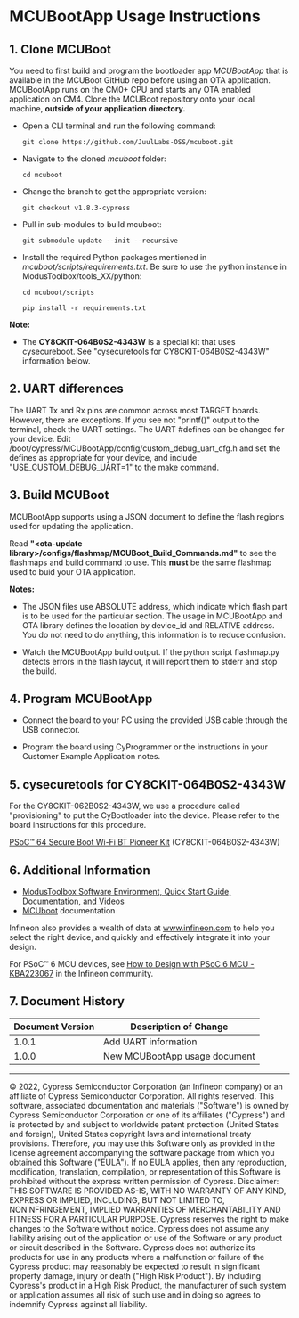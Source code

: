 
# MCUBootApp Usage Instructions


## 1. Clone MCUBoot

You need to first build and program the bootloader app *MCUBootApp* that is available in the MCUBoot GitHub repo before using an OTA application. MCUBootApp runs on the CM0+ CPU and starts any OTA enabled application on CM4. Clone the MCUBoot repository onto your local machine, **outside of your application directory.**

-  Open a CLI terminal and run the following command:

   ```
   git clone https://github.com/JuulLabs-OSS/mcuboot.git
   ```

- Navigate to the cloned *mcuboot* folder:
   ```
   cd mcuboot
   ```

- Change the branch to get the appropriate version:

   ```
   git checkout v1.8.3-cypress
   ```

- Pull in sub-modules to build mcuboot:

   ```
   git submodule update --init --recursive
   ```

- Install the required Python packages mentioned in *mcuboot/scripts/requirements.txt*. Be sure to use the python instance in ModusToolbox/tools_XX/python:
   ```
   cd mcuboot/scripts

   pip install -r requirements.txt
   ```

<b>Note:</b>
- The **CY8CKIT-064B0S2-4343W** is a special kit that uses cysecureboot. See "cysecuretools for CY8CKIT-064B0S2-4343W" information below.

## 2. UART differences

The UART Tx and Rx pins are common across most TARGET boards. However, there are exceptions. If you see not "printf()" output to the terminal, check the UART settings. The UART #defines can be changed for your device. Edit <mcboot>/boot/cypress/MCUBootApp/config/custom_debug_uart_cfg.h and set the defines as appropriate for your device, and include "USE_CUSTOM_DEBUG_UART=1" to the make command.

## 3. Build MCUBoot

MCUBootApp supports using a JSON document to define the flash regions used for updating the application.

Read **"\<ota-update library\>/configs/flashmap/MCUBoot_Build_Commands.md"** to see the flashmaps and build command to use. This ****must**** be the same flashmap used to buid your OTA application.

<b>Notes:</b>
- The JSON files use ABSOLUTE address, which indicate which flash part is to be used for the particular section. The usage in MCUBootApp and OTA library defines the location by device_id and RELATIVE address. You do not need to do anything, this information is to reduce confusion.

- Watch the MCUBootApp build output. If the python script flashmap.py detects errors in the flash layout, it will report them to stderr and stop the build.

## 4. Program MCUBootApp

-  Connect the board to your PC using the provided USB cable through the USB connector.

 - Program the board using CyProgrammer or the instructions in your Customer Example Application notes.

## 5. cysecuretools for CY8CKIT-064B0S2-4343W

For the CY8CKIT-062B0S2-4343W, we use a procedure called "provisioning" to put the CyBootloader into the device. Please refer to the board instructions for this procedure.

[PSoC™ 64 Secure Boot Wi-Fi BT Pioneer Kit](https://www.cypress.com/documentation/development-kitsboards/psoc-64-secure-boot-wi-fi-bt-pioneer-kit-cy8ckit-064b0s2-4343w) (CY8CKIT-064B0S2-4343W)

## 6. Additional Information

- [ModusToolbox Software Environment, Quick Start Guide, Documentation, and Videos](https://www.cypress.com/products/modustoolbox-software-environment)
-  [MCUboot](https://github.com/JuulLabs-OSS/mcuboot/blob/cypress/docs/design.md) documentation

Infineon also provides a wealth of data at www.infineon.com to help you select the right device, and quickly and effectively integrate it into your design.

For PSoC™ 6 MCU devices, see [How to Design with PSoC 6 MCU - KBA223067](https://community.cypress.com/docs/DOC-14644) in the Infineon community.

## 7. Document History

| Document Version | Description of Change                                      |
| ---------------- | ---------------------------------------------------------- |
| 1.0.1            | Add UART information                                       |
| 1.0.0            | New MCUBootApp usage document                                     |

------

© 2022, Cypress Semiconductor Corporation (an Infineon company) or an affiliate of Cypress Semiconductor Corporation.  All rights reserved.
This software, associated documentation and materials ("Software") is owned by Cypress Semiconductor Corporation or one of its affiliates ("Cypress") and is protected by and subject to worldwide patent protection (United States and foreign), United States copyright laws and international treaty provisions. Therefore, you may use this Software only as provided in the license agreement accompanying the software package from which you obtained this Software ("EULA"). If no EULA applies, then any reproduction, modification, translation, compilation, or representation of this Software is prohibited without the express written permission of Cypress.
Disclaimer: THIS SOFTWARE IS PROVIDED AS-IS, WITH NO WARRANTY OF ANY KIND, EXPRESS OR IMPLIED, INCLUDING, BUT NOT LIMITED TO, NONINFRINGEMENT, IMPLIED WARRANTIES OF MERCHANTABILITY AND FITNESS FOR A PARTICULAR PURPOSE. Cypress reserves the right to make changes to the Software without notice. Cypress does not assume any liability arising out of the application or use of the Software or any product or circuit described in the Software. Cypress does not authorize its products for use in any products where a malfunction or failure of the Cypress product may reasonably be expected to result in significant property damage, injury or death ("High Risk Product"). By including Cypress's product in a High Risk Product, the manufacturer of such system or application assumes all risk of such use and in doing so agrees to indemnify Cypress against all liability.
